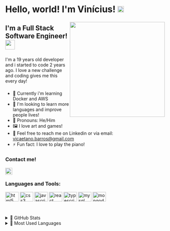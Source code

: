 
<h1 align="left">Hello, world! I'm Vinícius! <img src="https://github.com/TheDudeThatCode/TheDudeThatCode/blob/master/Assets/Hi.gif" width="20"/></h1>

###

<img align="right" height="300" src="https://i.pinimg.com/originals/66/d1/ee/66d1eecbb03cb25bac5a5e8d13a2ec58.gif"  />

###

<h2 align="left">I'm a Full Stack Software Engineer! <img src="https://github.com/TheDudeThatCode/TheDudeThatCode/blob/master/Assets/gandalf_parrot.gif" width="30"/> </h2>

###

<p align="left">I'm a 19 years old developer and i started to code 2 years ago. I love a new challenge and coding gives me this every day!</p>

###

- 🌵 Currently i'm learning Docker and AWS
- 🎲 I'm looking to learn more languages and improve people lives!
- 🤠 Pronouns: He/Him
- 🖼️ I love art and games!
- 📢 Feel free to reach me on Linkedin or via email: vicaetano.barros@gmail.com
- ⚡ Fun fact: I love to play the piano!

###
<h3 align="left">Contact me!</h3>

[<img align="left" alt="holisitc_developer | LinkedIn" width="22px" src="https://cdn.jsdelivr.net/npm/simple-icons@v3/icons/linkedin.svg" />][linkedin]
<br />
### 
<h3 align="left">Languages and Tools:</h3>
<div align="left">
  <img src="https://cdn.jsdelivr.net/gh/devicons/devicon/icons/html5/html5-original.svg" height="30" width="42" alt="html5 logo"  />
  <img src="https://cdn.jsdelivr.net/gh/devicons/devicon/icons/css3/css3-original.svg" height="30" width="42" alt="css3 logo"  />
  <img src="https://cdn.jsdelivr.net/gh/devicons/devicon/icons/javascript/javascript-original.svg" height="30" width="42" alt="javascript logo"  />
  <img src="https://cdn.jsdelivr.net/gh/devicons/devicon/icons/react/react-original.svg" height="30" width="42" alt="react logo"  />
  <img src="https://cdn.jsdelivr.net/gh/devicons/devicon/icons/typescript/typescript-plain.svg" height="30" width="42" alt="typescript logo"  />
  <img src="https://cdn.jsdelivr.net/gh/devicons/devicon/icons/mysql/mysql-original.svg" height="30" width="42" alt="mysql logo"  />
  <img src="https://cdn.jsdelivr.net/gh/devicons/devicon/icons/mongodb/mongodb-original-wordmark.svg" height="30" width="42" alt="mongodb logo"  />
</div>

###

<br clear="both">

<div align="left">
  <details>
  <summary>🎃 GitHub Stats</summary>
  <img src="https://github-readme-stats.vercel.app/api?hide_title=false&hide_rank=false&show_icons=true&include_all_commits=true&count_private=true&disable_animations=false&theme=swift&locale=en&hide_border=false&username=vinicbarros" height="150" alt="stats graph"  />
  </details>
  <details>
  <summary>🎃 Most Used Languages</summary>
  <img src="https://github-readme-stats.vercel.app/api/top-langs?locale=en&hide_title=false&layout=default &card_width=320&langs_count=5&theme=swift&hide_border=false&username=vinicbarros" height="150" alt="languages graph"  />
  </details>
</div>

###


[linkedin]: https://linkedin.com/in/ovinibarros
